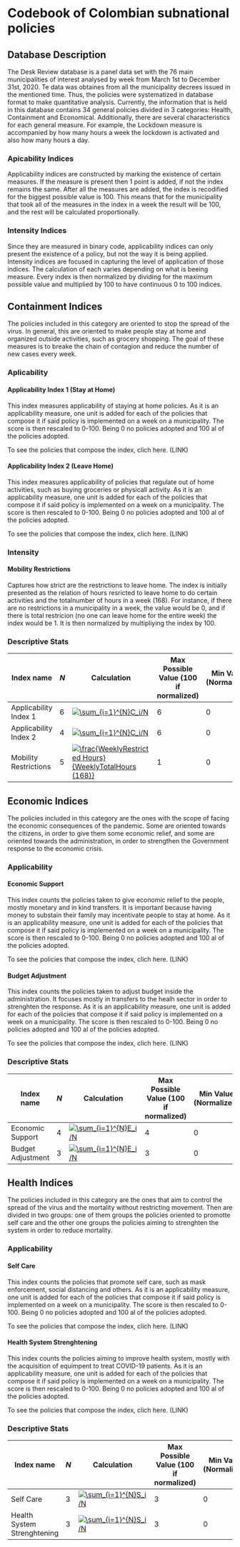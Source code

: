 # Codebook of Colombian subnational policies
## Database Description

The Desk Review database is a panel data set with the 76 main municipalities of interest analysed by week from March 1st to December 31st, 2020. Te data was obtaines from all the municipality decrees issued in the mentioned time. Thus, the policies were systematized in database format to make quantitative analysis. Currently, the information that is held in this database contains 34 general policies divided in 3 categories: Health, Containment and Economical. Additionally, there are several characteristics for each general measure. For example, the Lockdown measure is accompanied by how many hours a week the lockdown is activated and also how many hours a day. 

### Apicability Indices

Applicability indices are constructed by marking the existence of certain measures. If the measure is present then 1 point is added, if not the index remains the same. After all the measures are added, the index is recodified for the biggest possible value is 100. This means that for the municipality that took all of the measures in the index in a week the result will be 100, and the rest will be calculated proportionally. 

### Intensity Indices

Since they are measured in binary code, applicability indices can only present the existence of a policy, but not the way it is being applied. Intensity indices are focused in capturing the level of application of those indices. The calculation of each varies depending on what is beeing measure. Every index is then normalized by dividing for the maximum possible value and multiplied by 100 to have continuous 0 to 100 indices. 

## Containment Indices
The policies included in this category are oriented to stop the spread of the virus. In general, this are oriented to make people stay at home and organized outside activities, such as grocery shopping. The goal of these measures is to breake the chain of contagion and reduce the number of new cases every week.

### Aplicability
#### Applicability Index 1 (Stay at Home)
This index measures applicability of staying at home policies. As it is an applicability measure, one unit is added for each of the policies that compose it if said policy is implemented on a week on a municipality. The score is then rescaled to 0-100. Being 0 no policies adopted and 100 al of the policies adopted.

To see the policies that compose the index, clich here. (LINK)
#### Applicability Index 2 (Leave Home)
This index measures applicability of policies that regulate out of home activities, such as buying groceries or physicall  activity. As it is an applicability measure, one unit is added for each of the policies that compose it if said policy is implemented on a week on a municipality. The score is then rescaled to 0-100. Being 0 no policies adopted and 100 al of the policies adopted.

To see the policies that compose the index, clich here. (LINK)
### Intensity
#### Mobility Restrictions
Captures how strict are the restrictions to leave home. The index is initially presented as the relation of hours resricted to leave home to do certain activities and the totalnumber of hours in a week (168). For instance, if there are no restrictions in a municipality in a week, the value would be 0, and if there is total restricion (no one can leave home for  the  entire week) the index would be 1. It is then normalized by multipliying the index by 100.

### Descriptive Stats
Index name | _N_ | Calculation | Max Possible Value (100 if normalized) | Min Value (Normalized) |  Max Value (Normalized) | Mean (Normalized) |  
| --- | --- | --- | --- | --- | --- | --- |  
| Applicability Index 1 |  6 |<a href="https://www.codecogs.com/eqnedit.php?latex=\sum_{i=1}^{N}C_i/N" target="_blank"><img src="https://latex.codecogs.com/gif.latex?\sum_{i=1}^{N}C_i/N" title="\sum_{i=1}^{N}C_i/N" /></a> |  6 | 0 | 100  |54.848|    
| Applicability Index 2 |  4 | <a href="https://www.codecogs.com/eqnedit.php?latex=\sum_{i=1}^{N}C_i/N" target="_blank"><img src="https://latex.codecogs.com/gif.latex?\sum_{i=1}^{N}C_i/N" title="\sum_{i=1}^{N}C_i/N" /></a> | 6 | 0 | 100| 35.210 | 
| Mobility Restrictions |  5 | <a href="https://www.codecogs.com/eqnedit.php?latex=\frac{WeeklyRestricted&space;Hours}{WeeklyTotalHours&space;(168)}" target="_blank"><img src="https://latex.codecogs.com/gif.latex?\frac{WeeklyRestricted&space;Hours}{WeeklyTotalHours&space;(168)}" title="\frac{WeeklyRestricted Hours}{WeeklyTotalHours (168)}" /></a> | 1 |  0 | 93.452 | 40.874 | 

## Economic Indices
The policies included in this category are the ones with the scope of facing the economic consequences of the pandemic. Some are oriented towards the citizens, in order to give them some economic relief, and some are oriented towards the administration, in order to strengthen the Government response to the economic crisis.
### Applicability
#### Economic Support
This index counts the policies taken to give economic relief to the people, mostly monetary and in kind transfers. It is important because having money to substain their family may incentivate people to stay at home.  As it is an applicability measure, one unit is added for each of the policies that compose it if said policy is implemented on a week on a municipality. The score is then rescaled to 0-100. Being 0 no policies adopted and 100 al of the policies adopted.

To see the policies that compose the index, clich here. (LINK) 
#### Budget Adjustment
This index counts the policies taken to adjust budget inside the administration. It focuses mostly in transfers to the healh sector in order to strenghten the response. As it is an applicability measure, one unit is added for each of the policies that compose it if said policy is implemented on a week on a municipality. The score is then rescaled to 0-100. Being 0 no policies adopted and 100 al of the policies adopted.

To see the policies that compose the index, clich here. (LINK)


### Descriptive Stats
Index name | _N_ | Calculation | Max Possible Value (100 if normalized) | Min Value (Normalized) |  Max Value (Normalized) | Mean (Normalized) |  
| --- | --- | --- | --- | --- | --- | --- |  
| Economic Support|  4 | <a href="https://www.codecogs.com/eqnedit.php?latex=\sum_{i=1}^{N}E_i/N" target="_blank"><img src="https://latex.codecogs.com/gif.latex?\sum_{i=1}^{N}E_i/N" title="\sum_{i=1}^{N}E_i/N" /></a> |  4 | 0 | 100  |25.022 |   
| Budget Adjustment | 3 | <a href="https://www.codecogs.com/eqnedit.php?latex=\sum_{i=1}^{N}E_i/N" target="_blank"><img src="https://latex.codecogs.com/gif.latex?\sum_{i=1}^{N}E_i/N" title="\sum_{i=1}^{N}E_i/N" /></a>| 3 | 0 | 100| 33.395 | 


## Health Indices
The policies included in this category are the ones that aim to control the spread of the virus and the mortality without restricting movement. Then are divided in two groups: one of them groups the policies oriented to promotte self care and the other one groups the policies aiming to strenghten the system in order to reduce mortality.

### Applicability
#### Self Care
This index counts the policies that promote self care, such as mask enforcement, social distancing and others. As it is an applicability measure, one unit is added for each of the policies that compose it if said policy is implemented on a week on a municipality. The score is then rescaled to 0-100. Being 0 no policies adopted and 100 al of the policies adopted.

To see the policies that compose the index, clich here. (LINK)
#### Health System Strenghtening
This index counts the policies aiming to improve health system, mostly with the acquisition of equimpent to treat COVID-19 patients. As it is an applicability measure, one unit is added for each of the policies that compose it if said policy is implemented on a week on a municipality. The score is then rescaled to 0-100. Being 0 no policies adopted and 100 al of the policies adopted.

To see the policies that compose the index, clich here. (LINK)


### Descriptive Stats
Index name | _N_ | Calculation | Max Possible Value (100 if normalized) | Min Value (Normalized) |  Max Value (Normalized) | Mean (Normalized) |  
| --- | --- | --- | --- | --- | --- | --- |  
| Self Care|  3 | <a href="https://www.codecogs.com/eqnedit.php?latex=\sum_{i=1}^{N}S_i/N" target="_blank"><img src="https://latex.codecogs.com/gif.latex?\sum_{i=1}^{N}S_i/N" title="\sum_{i=1}^{N}S_i/N" /></a> | 3 | 0 | 75  |29.274 |   
| Health System Strenghtening | 3 | <a href="https://www.codecogs.com/eqnedit.php?latex=\sum_{i=1}^{N}S_i/N" target="_blank"><img src="https://latex.codecogs.com/gif.latex?\sum_{i=1}^{N}S_i/N" title="\sum_{i=1}^{N}S_i/N" /></a>| 3 | 0 | 50| 7.916 | 

